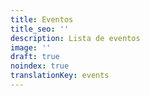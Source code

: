 ```yaml
---
title: Eventos
title_seo: ''
description: Lista de eventos
image: ''
draft: true
noindex: true
translationKey: events
---
```

